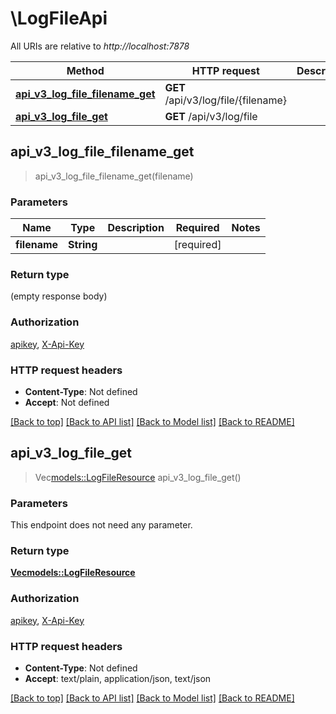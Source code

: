 # \LogFileApi

All URIs are relative to *http://localhost:7878*

Method | HTTP request | Description
------------- | ------------- | -------------
[**api_v3_log_file_filename_get**](LogFileApi.md#api_v3_log_file_filename_get) | **GET** /api/v3/log/file/{filename} | 
[**api_v3_log_file_get**](LogFileApi.md#api_v3_log_file_get) | **GET** /api/v3/log/file | 



## api_v3_log_file_filename_get

> api_v3_log_file_filename_get(filename)


### Parameters


Name | Type | Description  | Required | Notes
------------- | ------------- | ------------- | ------------- | -------------
**filename** | **String** |  | [required] |

### Return type

 (empty response body)

### Authorization

[apikey](../README.md#apikey), [X-Api-Key](../README.md#X-Api-Key)

### HTTP request headers

- **Content-Type**: Not defined
- **Accept**: Not defined

[[Back to top]](#) [[Back to API list]](../README.md#documentation-for-api-endpoints) [[Back to Model list]](../README.md#documentation-for-models) [[Back to README]](../README.md)


## api_v3_log_file_get

> Vec<models::LogFileResource> api_v3_log_file_get()


### Parameters

This endpoint does not need any parameter.

### Return type

[**Vec<models::LogFileResource>**](LogFileResource.md)

### Authorization

[apikey](../README.md#apikey), [X-Api-Key](../README.md#X-Api-Key)

### HTTP request headers

- **Content-Type**: Not defined
- **Accept**: text/plain, application/json, text/json

[[Back to top]](#) [[Back to API list]](../README.md#documentation-for-api-endpoints) [[Back to Model list]](../README.md#documentation-for-models) [[Back to README]](../README.md)


